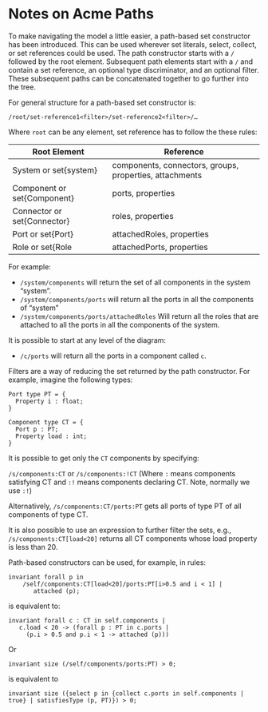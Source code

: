 # Notes on Acme Paths

To make navigating the model a little easier, a path-based set constructor has been introduced. This can be used 
wherever set literals, select, collect, or set references could be used. The path constructor starts with a `/` 
followed by the root element. Subsequent path elements start with a `/` and contain a set reference, an optional
type discriminator, and an optional filter. These subsequent paths can be concatenated together to go further into the tree. 

For general structure for a path-based set constructor is:

`/root/set-reference1<filter>/set-reference2<filter>/…`

Where `root` can be any element, set reference has to follow the these rules:


| Root Element | Reference |
|--------------|-----------|
| System or set{system} | components, connectors, groups, properties, attachments |
| Component or set{Component} | ports, properties |
| Connector or set{Connector} | roles, properties |
| Port or set{Port} | attachedRoles, properties |
| Role or set{Role | attachedPorts, properties |

For example:

- `/system/components` will return the set of all components in the system “system”.
- `/system/components/ports` will return all the ports in all the components of “system”
- `/system/components/ports/attachedRoles` Will return all the roles that are attached to all the ports in all the components of the system.

It is possible to start at any level of the diagram:

- `/c/ports` will return all the ports in a component called `c`.

Filters are a way of reducing the set returned by the path constructor. For example, imagine the following types:

```
Port type PT = {
  Property i : float;
}

Component type CT = {
  Port p : PT;
  Property load : int;
}
```
It is possible to get only the `CT` components by specifying:

`/s/components:CT` or `/s/components:!CT` (Where `:` means components satisfying CT and `:!` means components declaring CT. Note, normally we use `:!`)

Alternatively, `/s/components:CT/ports:PT` gets all ports of type PT of all components of type CT.

It is also possible to use an expression to further filter the sets, e.g., `/s/components:CT[load<20]` returns all CT components whose load property is less than 20.

Path-based constructors can be used, for example, in rules:

```
invariant forall p in
    /self/components:CT[load<20]/ports:PT[i>0.5 and i < 1] | 
       attached (p);
```

is equivalent to:

```
invariant forall c : CT in self.components |
   c.load < 20 -> (forall p : PT in c.ports |
     (p.i > 0.5 and p.i < 1 -> attached (p)))
```
Or
```
invariant size (/self/components/ports:PT) > 0;
```
is equivalent to
```
invariant size ({select p in {collect c.ports in self.components | true} | satisfiesType (p, PT)}) > 0;
```
